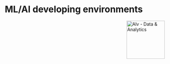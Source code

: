 # ML/AI developing environments 

<img src="https://avatars.githubusercontent.com/u/58856590?s=200&v=4" align="right"
     alt="Alv - Data & Analytics" width="120" height="120">
